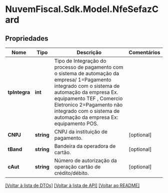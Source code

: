 # NuvemFiscal.Sdk.Model.NfeSefazCard

## Propriedades

Nome | Tipo | Descrição | Comentários
------------ | ------------- | ------------- | -------------
**tpIntegra** | **int** | Tipo de Integração do processo de pagamento com o sistema de automação da empresa/                   1&#x3D;Pagamento integrado com o sistema de automação da empresa Ex. equipamento TEF , Comercio Eletronico                  2&#x3D;Pagamento não integrado com o sistema de automação da empresa Ex: equipamento POS. | 
**CNPJ** | **string** | CNPJ da instituição de pagamento. | [optional] 
**tBand** | **string** | Bandeira da operadora de cartão. | [optional] 
**cAut** | **string** | Número de autorização da operação cartão de crédito/débito. | [optional] 

[[Voltar à lista de DTOs]](../README.md#documentation-for-models) [[Voltar à lista de API]](../README.md#documentation-for-api-endpoints) [[Voltar ao README]](../README.md)

